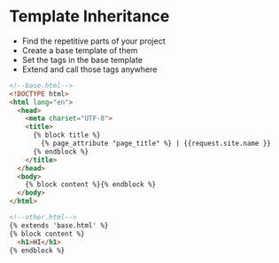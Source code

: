 # Template Inheritance

* Find the repetitive parts of your project
* Create a base template of them
* Set the tags in the base template
* Extend and call those tags anywhere

```html
<!--base.html-->
<!DOCTYPE html>
<html lang="en">
  <head>
    <meta charset="UTF-8">
    <title>
      {% block title %}
        {% page_attribute "page_title" %} | {{request.site.name }}
      {% endblock %}
    </title>
  </head>
  <body>
    {% block content %}{% endblock %}
  </body>
</html>
```

```html
<!--other.html-->
{% extends 'base.html' %}
{% block content %}
  <h1>HI</h1>
{% endblock %}
```
